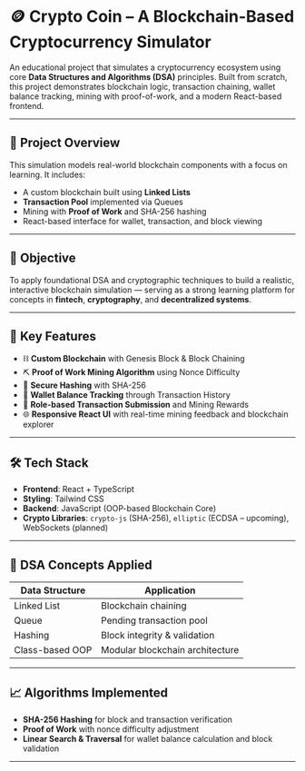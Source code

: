 # 🪙 Crypto Coin – A Blockchain-Based Cryptocurrency Simulator

An educational project that simulates a cryptocurrency ecosystem using core **Data Structures and Algorithms (DSA)** principles. Built from scratch, this project demonstrates blockchain logic, transaction chaining, wallet balance tracking, mining with proof-of-work, and a modern React-based frontend.

---

## 📘 Project Overview

This simulation models real-world blockchain components with a focus on learning. It includes:
- A custom blockchain built using **Linked Lists**
- **Transaction Pool** implemented via Queues
- Mining with **Proof of Work** and SHA-256 hashing
- React-based interface for wallet, transaction, and block viewing

---

## 🎯 Objective

To apply foundational DSA and cryptographic techniques to build a realistic, interactive blockchain simulation — serving as a strong learning platform for concepts in **fintech**, **cryptography**, and **decentralized systems**.

---

## 🧩 Key Features

- ⛓️ **Custom Blockchain** with Genesis Block & Block Chaining  
- ⛏️ **Proof of Work Mining Algorithm** using Nonce Difficulty  
- 🔐 **Secure Hashing** with SHA-256  
- 👛 **Wallet Balance Tracking** through Transaction History  
- 🧾 **Role-based Transaction Submission** and Mining Rewards  
- 🌐 **Responsive React UI** with real-time mining feedback and blockchain explorer  

---

## 🛠️ Tech Stack

- **Frontend**: React + TypeScript  
- **Styling**: Tailwind CSS  
- **Backend**: JavaScript (OOP-based Blockchain Core)  
- **Crypto Libraries**: `crypto-js` (SHA-256), `elliptic` (ECDSA – upcoming), WebSockets (planned)

---

## 🧠 DSA Concepts Applied

| Data Structure     | Application                         |
|--------------------|-------------------------------------|
| Linked List        | Blockchain chaining                 |
| Queue              | Pending transaction pool            |
| Hashing            | Block integrity & validation        |
| Class-based OOP    | Modular blockchain architecture     |

---

## 📈 Algorithms Implemented

- **SHA-256 Hashing** for block and transaction verification  
- **Proof of Work** with nonce difficulty adjustment  
- **Linear Search & Traversal** for wallet balance calculation and block validation

---
